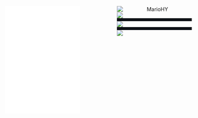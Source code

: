 <!--## Hi there 👋-->

<!--
**MarioHY/MarioHY** is a ✨ _special_ ✨ repository because its `README.md` (this file) appears on your GitHub profile.

Here are some ideas to get you started:

- 🔭 I’m currently working on ...
- 🌱 I’m currently learning ...
- 👯 I’m looking to collaborate on ...
- 🤔 I’m looking for help with ...
- 💬 Ask me about ...
- 📫 How to reach me: ...
- 😄 Pronouns: ...
- ⚡ Fun fact: ...
-->
<!-- <img align="center" src="/img/details.jpg" />-->

<div align="center" style="background-color: #00dbde;background-image: linear-gradient(90deg, #00dbde 0%, #fc00ff 100%);">
  <!-- action auto generate -->
  <img src="https://github.com/MarioHY/metrics/blob/master/github-metrics.svg" align="left" width="40%" height="" />
  <!-- 小人，网友自建的网站 -->
  <img src="https://api.likepoems.com/counter/get/@MarioHY" alt="MarioHY" align="right" width="40%" height=""/>
  <!-- 连续github -->
  <img src="https://streak-stats.demolab.com/?user=MarioHY&theme=city-lights" align="right" width="40%" height=""/>
  <img src="/img/gap.png" align="right" width="40%" height="8px"/>
  <!-- 图表 -->
  <img src="https://github-readme-activity-graph.vercel.app/graph?username=MarioHY&theme=tokyo-night" align="right" width="40%" height=""/>
  <img src="/img/gap.png" align="right" width="40%" height="8px"/>
  <!-- 评级 -->
  <img src="https://github-readme-stats.vercel.app/api?username=MarioHY&show_icons=true&theme=github_dark_dimmed" align="right" width="40%" height="" />
</div>


<!-- ![Metrics](/github-metrics.svg) -->


<!-- ![MarioHY's GitHub stats](https://github-readme-stats.vercel.app/api?username=MarioHY) -->


<!-- ![Ashutosh's github activity graph](https://github-readme-activity-graph.vercel.app/graph?username=MarioHY) -->

